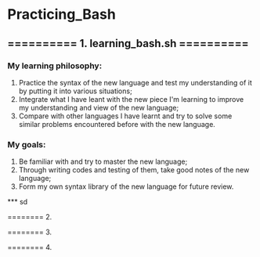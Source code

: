 # Practicing_Bash
## ========== 1. learning_bash.sh ==========

### My learning philosophy: 
1. Practice the syntax of the new language and test my understanding of it by putting it into various situations; 
2. Integrate what I have leant with the new piece I'm learning to improve my understanding and view of the new language; 
3. Compare with other languages I have learnt and try to solve some similar problems encountered before with the new language.

### My goals: 
1. Be familiar with and try to master the new language; 
2. Through writing codes and testing of them, take good notes of the new language; 
3. Form my own syntax library of the new language for future review.

*** sd

======== 2. 

======== 3. 

======== 4. 
